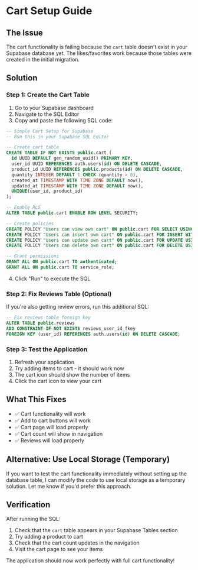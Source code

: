 # Cart Setup Guide

## The Issue
The cart functionality is failing because the `cart` table doesn't exist in your Supabase database yet. The likes/favorites work because those tables were created in the initial migration.

## Solution

### Step 1: Create the Cart Table
1. Go to your Supabase dashboard
2. Navigate to the SQL Editor
3. Copy and paste the following SQL code:

```sql
-- Simple Cart Setup for Supabase
-- Run this in your Supabase SQL Editor

-- Create cart table
CREATE TABLE IF NOT EXISTS public.cart (
  id UUID DEFAULT gen_random_uuid() PRIMARY KEY,
  user_id UUID REFERENCES auth.users(id) ON DELETE CASCADE,
  product_id UUID REFERENCES public.products(id) ON DELETE CASCADE,
  quantity INTEGER DEFAULT 1 CHECK (quantity > 0),
  created_at TIMESTAMP WITH TIME ZONE DEFAULT now(),
  updated_at TIMESTAMP WITH TIME ZONE DEFAULT now(),
  UNIQUE(user_id, product_id)
);

-- Enable RLS
ALTER TABLE public.cart ENABLE ROW LEVEL SECURITY;

-- Create policies
CREATE POLICY "Users can view own cart" ON public.cart FOR SELECT USING (auth.uid() = user_id);
CREATE POLICY "Users can insert own cart" ON public.cart FOR INSERT WITH CHECK (auth.uid() = user_id);
CREATE POLICY "Users can update own cart" ON public.cart FOR UPDATE USING (auth.uid() = user_id);
CREATE POLICY "Users can delete own cart" ON public.cart FOR DELETE USING (auth.uid() = user_id);

-- Grant permissions
GRANT ALL ON public.cart TO authenticated;
GRANT ALL ON public.cart TO service_role;
```

4. Click "Run" to execute the SQL

### Step 2: Fix Reviews Table (Optional)
If you're also getting review errors, run this additional SQL:

```sql
-- Fix reviews table foreign key
ALTER TABLE public.reviews 
ADD CONSTRAINT IF NOT EXISTS reviews_user_id_fkey 
FOREIGN KEY (user_id) REFERENCES auth.users(id) ON DELETE CASCADE;
```

### Step 3: Test the Application
1. Refresh your application
2. Try adding items to cart - it should work now
3. The cart icon should show the number of items
4. Click the cart icon to view your cart

## What This Fixes
- ✅ Cart functionality will work
- ✅ Add to cart buttons will work
- ✅ Cart page will load properly
- ✅ Cart count will show in navigation
- ✅ Reviews will load properly

## Alternative: Use Local Storage (Temporary)
If you want to test the cart functionality immediately without setting up the database table, I can modify the code to use local storage as a temporary solution. Let me know if you'd prefer this approach.

## Verification
After running the SQL:
1. Check that the `cart` table appears in your Supabase Tables section
2. Try adding a product to cart
3. Check that the cart count updates in the navigation
4. Visit the cart page to see your items

The application should now work perfectly with full cart functionality!
